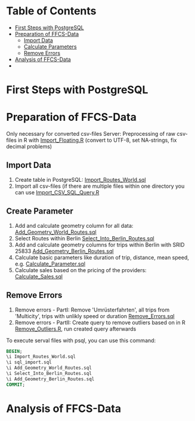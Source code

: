 
# Table of Contents
* [First Steps with PostgreSQL](#First_Steps)
* [Preparation of FFCS-Data](#Preparation)
  * [Import Data](#Import_Data)  
  * [Calculate Parameters](#Calc_Parameters) 
  * [Remove Errors](#Remove_Errors) 
* [Analysis of FFCS-Data](#Analysis)
* 




# First Steps with PostgreSQL <a id="First_Steps"></a>

# Preparation of FFCS-Data <a id="Preparation"></a>
Only necessary for converted csv-files Server:  Preprocessing of raw csv-files in R with [Import_Floating.R](Preparation/R/Import_Floating.R) (convert to UTF-8, set NA-strings, fix decimal problems)



## Import Data <a id="Import_Data"></a>
1. Create table in PostgreSQL: [Import_Routes_World.sql](Preparation/PostgreSQL/Import_Routes_World.sql) 
2. Import all csv-files (if there are multiple files within one directory you can use [Import_CSV_SQL_Query.R](Preparation/R/Import_CSV_SQL_Query.R.R)





## Create Parameter <a id="Calc_Parameters"></a>
1. Add and calculate geometry column for all data: [Add_Geometry_World_Routes.sql](Preparation/PostgreSQL/Add_Geometry_World_Routes.sql)
2. Select Routes within Berlin [Select_Into_Berlin_Routes.sql](Preparation/PostgreSQL/Select_Into_Berlin_Routes.sql)
3. Add and calculate geometry columns for trips within Berlin with SRID 25833 [Add_Geometry_Berlin_Routes.sql](Preparation/PostgreSQL/Add_Geometry_Berlin_Routes.sql)
4. Calculate basic parameters like duration of trip, distance, mean speed, e.g. [Calculate_Parameter.sql](Preparation/PostgreSQL/Calculate_Parameter.sql)
5. Calculate sales based on the pricing of the providers: [Calculate_Sales.sql](Preparation/PostgreSQL/Calculate_Sales.sql)


## Remove Errors <a id="Remove_Errors"></a>
1. Remove errors - PartI: Remove 'Umrüsterfahrten', all trips from 'Multicity', trips with unlikly speed or duration [Remove_Errors.sql](Preparation/PostgreSQL/Remove_Errors.sql)
2. Remove errors - PartII: Create query to remove outliers based on in R [Remove_Outliers.R](Preparation/R/Remove_Outliers.R), run created query afterwards

To execute serval files with psql, you can use this command:

```sql
BEGIN;
\i Import_Routes_World.sql
\i sql_import.sql
\i Add_Geometry_World_Routes.sql
\i Select_Into_Berlin_Routes.sql
\i Add_Geometry_Berlin_Routes.sql
COMMIT;
```

# Analysis of FFCS-Data <a id="Analysis"></a>

